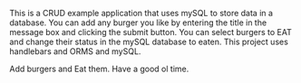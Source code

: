 This is a CRUD example application that uses mySQL to store data in a database.
You can add any burger you like by entering the title in the message box and clicking the submit button.
You can select burgers to EAT and change their status in the mySQL database to eaten. 
This project uses handlebars and ORMS and mySQL. 

Add burgers and Eat them. Have a good ol time.